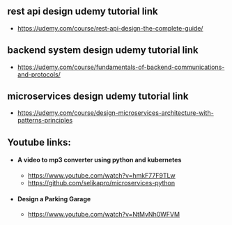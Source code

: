 ## rest api design udemy tutorial link
- https://udemy.com/course/rest-api-design-the-complete-guide/



## backend system design udemy tutorial link
- https://udemy.com/course/fundamentals-of-backend-communications-and-protocols/



## microservices design udemy tutorial link
- https://udemy.com/course/design-microservices-architecture-with-patterns-principles





## Youtube links:
- #### A video to mp3 converter using python and kubernetes
    - https://www.youtube.com/watch?v=hmkF77F9TLw
    - https://github.com/selikapro/microservices-python
- #### Design a Parking Garage
    - https://www.youtube.com/watch?v=NtMvNh0WFVM